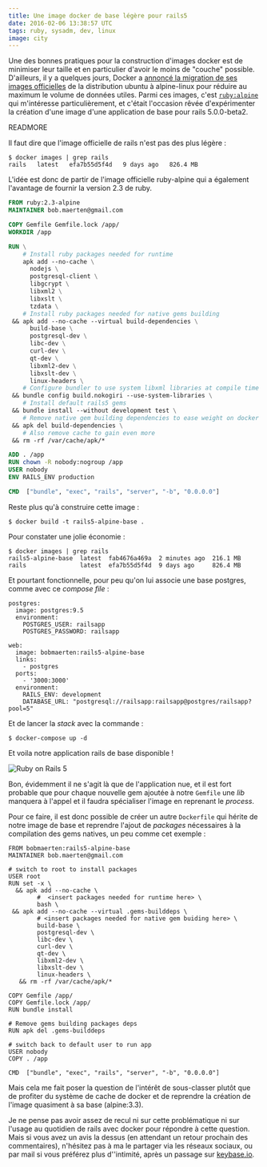 ```yaml
---
title: Une image docker de base légère pour rails5
date: 2016-02-06 13:38:57 UTC
tags: ruby, sysadm, dev, linux
image: city
---
```

Une des bonnes pratiques pour la construction d'images docker est de minimiser leur taille et en particulier d'avoir le moins de "couche" possible. D'ailleurs, il y a quelques jours, Docker a [annoncé la migration de ses images officielles](https://www.brianchristner.io/docker-is-moving-to-alpine-linux/) de la distribution ubuntu à alpine-linux pour réduire au maximum le volume de données utiles. Parmi ces images, c'est [`ruby:alpine`](https://hub.docker.com/_/ruby/) qui m'intéresse particulièrement, et c'était l'occasion rêvée d'expérimenter la création d'une image d'une application de base pour rails 5.0.0-beta2.

READMORE

Il faut dire que l'image officielle de rails n'est pas des plus légère :

    $ docker images | grep rails
    rails   latest   efa7b55d5f4d   9 days ago   826.4 MB

L'idée est donc de partir de l'image officielle ruby-alpine qui a également l'avantage de fournir la version 2.3 de ruby.

```dockerfile
FROM ruby:2.3-alpine
MAINTAINER bob.maerten@gmail.com

COPY Gemfile Gemfile.lock /app/
WORKDIR /app

RUN \
    # Install ruby packages needed for runtime
    apk add --no-cache \
      nodejs \
      postgresql-client \
      libgcrypt \
      libxml2 \
      libxslt \
      tzdata \
    # Install ruby packages needed for native gems building
 && apk add --no-cache --virtual build-dependencies \
      build-base \
      postgresql-dev \
      libc-dev \
      curl-dev \
      qt-dev \
      libxml2-dev \
      libxslt-dev \
      linux-headers \
    # Configure bundler to use system libxml libraries at compile time
 && bundle config build.nokogiri --use-system-libraries \
    # Install default rails5 gems
 && bundle install --without development test \
    # Remove native gem building dependencies to ease weight on docker image
 && apk del build-dependencies \
    # Also remove cache to gain even more
 && rm -rf /var/cache/apk/*

ADD . /app
RUN chown -R nobody:nogroup /app
USER nobody
ENV RAILS_ENV production

CMD  ["bundle", "exec", "rails", "server", "-b", "0.0.0.0"]
```

Reste plus qu'à construire cette image :

    $ docker build -t rails5-alpine-base .

Pour constater une jolie économie :

    $ docker images | grep rails
    rails5-alpine-base  latest  fab4676a469a  2 minutes ago  216.1 MB
    rails               latest  efa7b55d5f4d  9 days ago     826.4 MB

Et pourtant fonctionnelle, pour peu qu'on lui associe une base postgres, comme avec ce _compose file_ :

    postgres:
      image: postgres:9.5
      environment:
        POSTGRES_USER: railsapp
        POSTGRES_PASSWORD: railsapp

    web:
      image: bobmaerten:rails5-alpine-base
      links:
        - postgres
      ports:
        - '3000:3000'
      environment:
        RAILS_ENV: development
        DATABASE_URL: "postgresql://railsapp:railsapp@postgres/railsapp?pool=5"

Et de lancer la _stack_ avec la commande :

    $ docker-compose up -d

Et voila notre application rails de base disponible !

![Ruby on Rails 5](../2016-02-06-une-image-docker-de-base-legere-pour-rails5/Ruby_on_Rails.png)

Bon, évidemment il ne s'agit là que de l'application nue, et il est fort probable que pour chaque nouvelle gem ajoutée à notre `Gemfile` une _lib_ manquera à l'appel et il faudra spécialiser l'image en reprenant le _process_.

Pour ce faire, il est donc possible de créer un autre `Dockerfile` qui hérite de notre image de base et reprendre l'ajout de _packages_ nécessaires à la compilation des gems natives, un peu comme cet exemple :

    FROM bobmaerten:rails5-alpine-base
    MAINTAINER bob.maerten@gmail.com

    # switch to root to install packages
    USER root
    RUN set -x \
      && apk add --no-cache \
            #  <insert packages needed for runtime here> \
            bash \
     && apk add --no-cache --virtual .gems-builddeps \
            # <insert packages needed for native gem buiding here> \
            build-base \
            postgresql-dev \
            libc-dev \
            curl-dev \
            qt-dev \
            libxml2-dev \
            libxslt-dev \
            linux-headers \
       && rm -rf /var/cache/apk/*

    COPY Gemfile /app/
    COPY Gemfile.lock /app/
    RUN bundle install

    # Remove gems building packages deps
    RUN apk del .gems-builddeps

    # switch back to default user to run app
    USER nobody
    COPY . /app

    CMD  ["bundle", "exec", "rails", "server", "-b", "0.0.0.0"]

Mais cela me fait poser la question de l'intérêt de sous-classer plutôt que de profiter du système de cache de docker et de reprendre la création de l'image quasiment à sa base (alpine:3.3).

Je ne pense pas avoir assez de recul ni sur cette problématique ni sur l'usage au quotidien de rails avec docker pour répondre à cette question. Mais si vous avez un avis la dessus (en attendant un retour prochain des commentaires), n'hésitez pas à ma le partager via les réseaux sociaux, ou par mail si vous préférez plus d''intimité, après un passage sur [keybase.io](https://keybase.io/bobmaerten).
